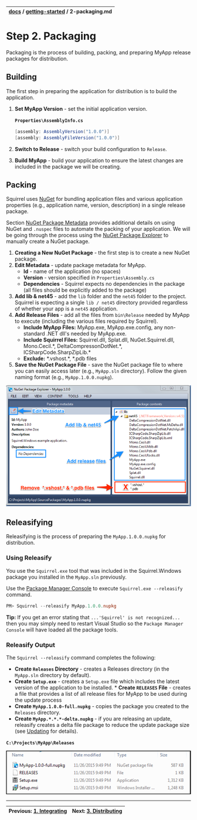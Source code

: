 | [docs](..) / [getting-started](.) / 2-packaging.md |
|:---|

# Step 2. Packaging

Packaging is the process of building, packing, and preparing MyApp release packages for distribution.

## Building

The first step in preparing the application for distribution is to build the application. 

1. **Set MyApp Version** - set the initial application version.
 
   	**`Properties\AssemblyInfo.cs`**
   
   	~~~cs
  	[assembly: AssemblyVersion("1.0.0")]
	[assembly: AssemblyFileVersion("1.0.0")]
   	~~~
2. **Switch to Release** - switch your build configuration to `Release`.
3. **Build MyApp** - build your application to ensure the latest changes are included in the package we will be creating.

## Packing

Squirrel uses [NuGet](https://www.NuGet.org/) for bundling application files and various application properties (e.g., application name, version, description) in a single release package.

Section [NuGet Package Metadata](../using/nuget-package-metadata.md) provides additional details on using NuGet and `.nuspec` files to automate the packing of your application. We will be going through the process using the [NuGet Package Explorer](https://npe.codeplex.com/) to manually create a NuGet package.

1. **Creating a New NuGet Package** - the first step is to create a new NuGet package.
2. **Edit Metadata** - update package metadata for MyApp.
   * **Id** - name of the application (no spaces)
   * **Version** - version specified in `Properties\Assembly.cs`
   * **Dependencies** - Squirrel expects no dependencies in the package (all files should be explicitly added to the package)
3. **Add lib & net45** - add the `lib` folder and the `net45` folder to the project. Squirrel is expecting a single `lib / net45` directory provided regardless of whether your app is a `net45` application.
4. **Add Release Files** - add all the files from `bin\Release` needed by MyApp to execute (including the various files required by Squirrel).
   * **Include MyApp Files:** MyApp.exe, MyApp.exe.config, any non-standard .NET dll's needed by MyApp.exe.
   * **Include Squirrel Files:** Squirrel.dll, Splat.dll, NuGet.Squirrel.dll, Mono.Cecil.\*, DeltaCompressonDotNet.\*, ICSharpCode.SharpZipLib.\*
   * **Exclude:** *.vshost.\*, *.pdb files 
5. **Save the NuGet Package File** - save the NuGet package file to where you can easily access later (e.g., `MyApp.sln` directory). Follow the given naming format (e.g., `MyApp.1.0.0.nupkg`).
 
![](images/1.2-nuget-package-explorer.png)

## Releasifying

Releasifying is the process of preparing the `MyApp.1.0.0.nupkg` for distribution. 

### Using Releasify

You use the `Squirrel.exe` tool that was included in the Squirrel.Windows package you installed in the `MyApp.sln` previously. 

Use the [Package Manager Console](https://docs.NuGet.org/consume/package-manager-console) to execute `Squirrel.exe --releasify` command.

~~~powershell
PM> Squirrel --releasify MyApp.1.0.0.nupkg
~~~ 

**Tip:** If you get an error stating that `...'Squirrel' is not recognized...` then you may simply need to restart Visual Studio so the `Package Manager Console` will have loaded all the package tools.

### Releasify Output

The `Squirrel --releasify` command completes the following:

* **Create `Releases` Directory** - creates a Releases directory (in the `MyApp.sln` directory by default). 
* **Create `Setup.exe`** - creates a `Setup.exe` file which includes the latest version of the application to be installed. * **Create `RELEASES` File** - creates a file that provides a list of all release files for MyApp to be used during the update process
* **Create `MyApp.1.0.0-full.nupkg`** - copies the package you created to the `Releases` directory.
* **Create `MyApp.*.*.*-delta.nupkg`** - if you are releasing an update, releasify creates a delta file package to reduce the update package size (see [Updating](5-updating.md) for details).

**`C:\Projects\MyApp\Releases`**

![](images/1.2-releases-directory.png)


---
| Previous: [1. Integrating](1-integrating.md) | Next: [3. Distributing](3-distributing.md)|
|:---|:---|